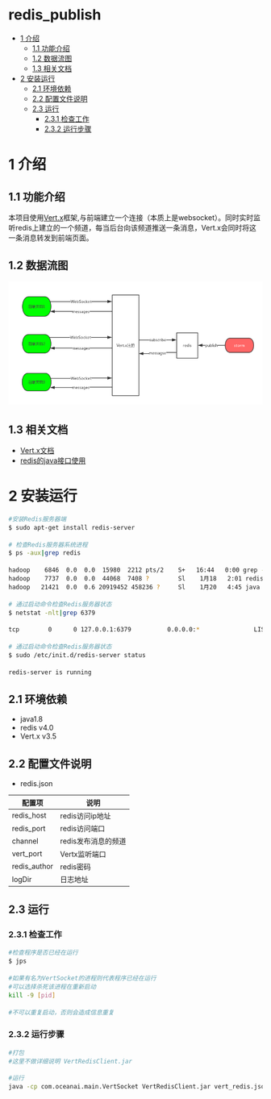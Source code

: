# redis_publish
<!--TOC-->
- [1 介绍](#1-介绍)
  - [1.1 功能介绍](#11功能介绍)
  - [1.2 数据流图](#12-数据流图)
  - [1.3 相关文档](#13-相关文档)
- [2 安装运行](#2-安装运行)
  - [2.1 环境依赖](#21-环境依赖)
  - [2.2 配置文件说明](#22-配置文件说明)
  - [2.3 运行](#23-运行)
    - [2.3.1 检查工作](#231-检查工作)
    - [2.3.2 运行步骤](#232-运行步骤)

# 1 介绍
## 1.1 功能介绍
  本项目使用[Vert.x](http://vertx.io)框架,与前端建立一个连接（本质上是websocket）。同时实时监听redis上建立的一个频道，每当后台向该频道推送一条消息，Vert.x会同时将这一条消息转发到前端页面。
## 1.2 数据流图
![redis](docs/image/redis.png)
## 1.3 相关文档
  - [Vert.x文档](http://vertx.io/docs/)
  - [redis的java接口使用](https://github.com/xetorthio/jedis)


# 2 安装运行
```bash
#安装Redis服务器端
$ sudo apt-get install redis-server

# 检查Redis服务器系统进程
$ ps -aux|grep redis

hadoop    6846  0.0  0.0  15980  2212 pts/2    S+   16:44   0:00 grep --color=auto redis
hadoop    7737  0.0  0.0  44068  7408 ?        Sl    1月18   2:01 redis-server *:6379
hadoop   21421  0.0  0.6 20919452 458236 ?     Sl    1月20   4:45 java -cp VertRedisClient.jar com.wangrupeng.main.VertSocket vert_redis.json

# 通过启动命令检查Redis服务器状态
$ netstat -nlt|grep 6379

tcp        0      0 127.0.0.1:6379          0.0.0.0:*               LISTEN

# 通过启动命令检查Redis服务器状态
$ sudo /etc/init.d/redis-server status

redis-server is running
```

## 2.1 环境依赖
  - java1.8
  - redis v4.0
  - Vert.x v3.5

## 2.2 配置文件说明
- redis.json

配置项 | 说明
--- | ---
redis_host | redis访问ip地址
redis_port | redis访问端口
channel | redis发布消息的频道
vert_port | Vertx监听端口
redis_author | redis密码
logDir | 日志地址


## 2.3 运行

### 2.3.1 检查工作
```bash
#检查程序是否已经在运行
$ jps

#如果有名为VertSocket的进程则代表程序已经在运行
#可以选择杀死该进程在重新启动
kill -9 [pid]

#不可以重复启动，否则会造成信息重复
```

### 2.3.2 运行步骤
``` bash
#打包
#这里不做详细说明 VertRedisClient.jar

#运行
java -cp com.oceanai.main.VertSocket VertRedisClient.jar vert_redis.json
```

